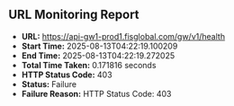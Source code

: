 ## URL Monitoring Report

- **URL:** https://api-gw1-prod1.fisglobal.com/gw/v1/health
- **Start Time:** 2025-08-13T04:22:19.100209
- **End Time:** 2025-08-13T04:22:19.272025
- **Total Time Taken:** 0.171816 seconds
- **HTTP Status Code:** 403
- **Status:** Failure
- **Failure Reason:** HTTP Status Code: 403
